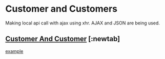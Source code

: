 # Customer and Customers 
Making local api call with ajax using xhr. AJAX and JSON are being used.


## [ Customer And Customer](https://gerardinhoo.github.io/ajax_json/) [:newtab]


<a href="http://example.com/" target="_blank">example</a>








